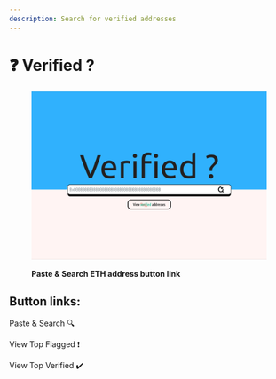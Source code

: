 ```yaml
---
description: Search for verified addresses
---
```


# ❓ Verified ?

<figure><img src="../.gitbook/assets/VERIFIED.png" alt=""><figcaption><p><strong>Paste &#x26; Search ETH address button link</strong></p></figcaption></figure>

## **Button links:**

Paste & Search 🔍

View Top Flagged ❗

View Top Verified ✔️

